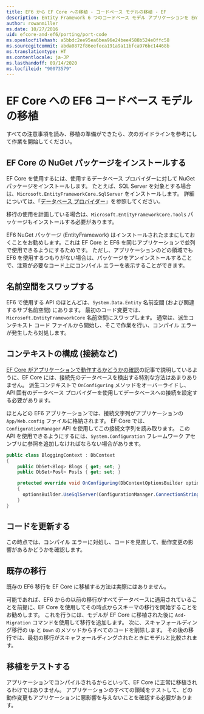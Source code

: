 ```yaml
---
title: EF6 から EF Core への移植 - コードベース モデルの移植 - EF
description: Entity Framework 6 つのコードベース モデル アプリケーションを Entity Framework Core に移植する方法に関する固有の情報
author: rowanmiller
ms.date: 10/27/2016
uid: efcore-and-ef6/porting/port-code
ms.openlocfilehash: a5bbdc2ee95ea6bea96e24bee4588b524e0ffc58
ms.sourcegitcommit: abda0872f86eefeca191a9a11bfca976bc14468b
ms.translationtype: HT
ms.contentlocale: ja-JP
ms.lasthandoff: 09/14/2020
ms.locfileid: "90073579"
---
```

# <a name="porting-an-ef6-code-based-model-to-ef-core"></a>EF Core への EF6 コードベース モデルの移植

すべての注意事項を読み、移植の準備ができたら、次のガイドラインを参考にして作業を開始してください。

## <a name="install-ef-core-nuget-packages"></a>EF Core の NuGet パッケージをインストールする

EF Core を使用するには、使用するデータベース プロバイダーに対して NuGet パッケージをインストールします。 たとえば、SQL Server を対象とする場合は、`Microsoft.EntityFrameworkCore.SqlServer` をインストールします。 詳細については、「[データベース プロバイダー](xref:core/providers/index)」を参照してください。

移行の使用を計画している場合は、`Microsoft.EntityFrameworkCore.Tools` パッケージもインストールする必要があります。

EF6 NuGet パッケージ (EntityFramework) はインストールされたままにしておくことをお勧めします。これは EF Core と EF6 を同じアプリケーションで並列で使用できるようにするためです。 ただし、アプリケーションのどの領域でも EF6 を使用するつもりがない場合は、パッケージをアンインストールすることで、注意が必要なコード上にコンパイル エラーを表示することができます。

## <a name="swap-namespaces"></a>名前空間をスワップする

EF6 で使用する API のほとんどは、`System.Data.Entity` 名前空間 (および関連するサブ名前空間) にあります。 最初のコード変更では、`Microsoft.EntityFrameworkCore` 名前空間にスワップします。 通常は、派生コンテキスト コード ファイルから開始し、そこで作業を行い、コンパイル エラーが発生したら対処します。

## <a name="context-configuration-connection-etc"></a>コンテキストの構成 (接続など)

[EF Core がアプリケーションで動作するかどうかの確認](xref:efcore-and-ef6/porting/index)の記事で説明しているように、EF Core には、接続先のデータベースを検出する特別な方法はあまりありません。 派生コンテキストで `OnConfiguring` メソッドをオーバーライドし、API 固有のデータベース プロバイダーを使用してデータベースへの接続を設定する必要があります。

ほとんどの EF6 アプリケーションでは、接続文字列がアプリケーションの `App/Web.config` ファイルに格納されます。 EF Core では、`ConfigurationManager` API を使用してこの接続文字列を読み取ります。 この API を使用できるようにするには、`System.Configuration` フレームワーク アセンブリに参照を追加しなければならない場合があります。

``` csharp
public class BloggingContext : DbContext
{
    public DbSet<Blog> Blogs { get; set; }
    public DbSet<Post> Posts { get; set; }

    protected override void OnConfiguring(DbContextOptionsBuilder optionsBuilder)
    {
      optionsBuilder.UseSqlServer(ConfigurationManager.ConnectionStrings["BloggingDatabase"].ConnectionString);
    }
}
```

## <a name="update-your-code"></a>コードを更新する

この時点では、コンパイル エラーに対処し、コードを見直して、動作変更の影響があるかどうかを確認します。

## <a name="existing-migrations"></a>既存の移行

既存の EF6 移行を EF Core に移植する方法は実際にはありません。

可能であれば、EF6 からの以前の移行がすべてデータベースに適用されていることを前提に、EF Core を使用してその時点からスキーマの移行を開始することをお勧めします。 これを行うには、モデルが EF Core に移植された後に `Add-Migration` コマンドを使用して移行を追加します。 次に、スキャフォールディング移行の `Up` と `Down` のメソッドからすべてのコードを削除します。 その後の移行では、最初の移行がスキャフォールディングされたときにモデルと比較されます。

## <a name="test-the-port"></a>移植をテストする

アプリケーションでコンパイルされるからといって、EF Core に正常に移植されるわけではありません。 アプリケーションのすべての領域をテストして、どの動作変更もアプリケーションに悪影響を与えないことを確認する必要があります。
